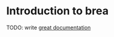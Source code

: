 # Introduction to brea

TODO: write [great documentation](http://jacobian.org/writing/what-to-write/)
